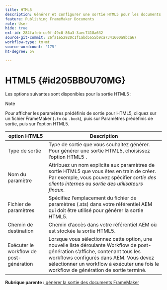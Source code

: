 ```yaml
---
title: HTML5
description: Générer et configurer une sortie HTML5 pour les documents FrameMaker dans AEM Guides.
feature: Publishing FrameMaker Documents
role: User
hide: true
exl-id: 284fafeb-cc0f-49c0-86a3-3aec7418a632
source-git-commit: 26fa1e52920c1f1abd5655b9ca7341600a9bca67
workflow-type: tm+mt
source-wordcount: '175'
ht-degree: 5%

---
```


# HTML5 {#id205BB0U70MG}

Les options suivantes sont disponibles pour la sortie HTML5 :

>[!NOTE]
>
> Pour afficher les paramètres prédéfinis de sortie pour HTML5, cliquez sur un fichier FrameMaker \(`.fm` ou `.book`\), puis sur Paramètres prédéfinis de sortie, puis sur l’option HTML5.

| option HTML5 | Description |
|------------|-----------|
| Type de sortie | Type de sortie que vous souhaitez générer. Pour générer une sortie HTML5, choisissez l’option HTML5 . |
| Nom du paramètre | Attribuez un nom explicite aux paramètres de sortie HTML5 que vous êtes en train de créer. Par exemple, vous pouvez spécifier *sortie des clients internes* ou *sortie des utilisateurs finaux*. |
| Fichier de paramètres | Spécifiez l’emplacement du fichier de paramètres \(.sts\) dans votre référentiel AEM qui doit être utilisé pour générer la sortie HTML5. |
| Chemin de destination | Chemin d’accès dans votre référentiel AEM où est stockée la sortie HTML5. |
| Exécuter le workflow de post-génération | Lorsque vous sélectionnez cette option, une nouvelle liste déroulante Workflow de post-génération s’affiche, contenant tous les workflows configurés dans AEM. Vous devez sélectionner un workflow à exécuter une fois le workflow de génération de sortie terminé. |

**Rubrique parente :**[ générer la sortie des documents FrameMaker](fm-output-generatation.md)
